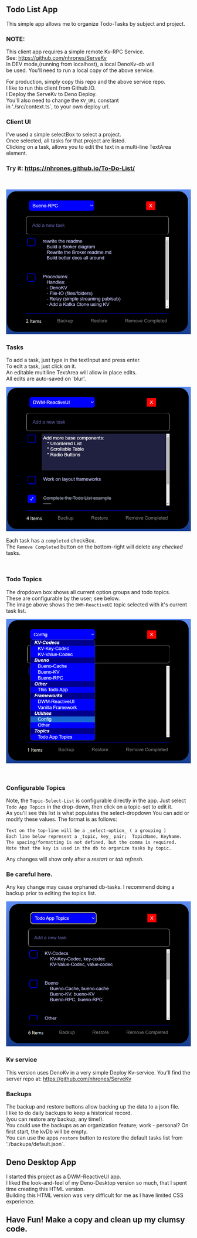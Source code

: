 ## Todo List App

This simple app allows me to organize Todo-Tasks by subject and project.  

### NOTE: 
This client app requires a simple remote Kv-RPC Service.    
See: https://github.com/nhrones/ServeKv    
In DEV mode,(running from localhost), a local DenoKv-db will       
be used. You'll need to run a local copy of the above service.    

For production, simply copy this repo and the above service repo.    
I like to run this client from Github.IO.    
I Deploy the ServeKv to Deno Deploy.     
You'll also need to change the `KV_URL` constant     
in './src/context.ts`, to your own deploy url.

### Client UI
I've used a simple selectBox to select a project.    
Once selected, all tasks for that project are listed.    
Clicking on a task, allows you to edit the text in a multi-line TextArea element.    

### Try it:  https://nhrones.github.io/To-Do-List/

<br/>

![Alt text](./media/base.png)

### Tasks
To add a task, just type in the textInput and press enter.    
To edit a task, just click on it.     
An editable multiline TextArea will allow in place edits.    
All edits are auto-saved on 'blur'.

![Alt text](./media/edit.png)

Each task has a `completed` checkBox.    
The `Remove Completed` button on the bottom-right will delete any _checked_ tasks.    

<br/>

### Todo Topics
The dropdown box shows all current option groups and todo topics.    
These are configurable by the user; see below.    
The image above shows the `DWM-ReactiveUI` topic selected with it's current task list.    

![Alt text](./media/select.png)

<br/>

### Configurable Topics
Note, the `Topic-Select-List` is configurable directly in the app. Just select `Todo App Topics` in the drop-down, then click on a topic-set to edit it.  
As you'll see this list is what populates the select-dropdown
You can add or modify these values.  The format is as follows:
```
Text on the top-line will be a _select-option_ ( a grouping )  
Each line below represent a _topic, key_ pair;  TopicName, KeyName.
The spacing/formatting is not defined, but the comma is required.
Note that the key is used in the db to organize tasks by topic.
``` 
Any changes will show only after a _restart_ or _tab refresh_. 
### Be careful here. 
Any key change may cause orphaned db-tasks. I recommend doing a backup prior to editing the topics list.

![Alt text](./media/topics.png)

### Kv service
This version uses DenoKv in a very simple Deploy Kv-service.
You'll find the server repo at: https://github.com/nhrones/ServeKv

### Backups
The backup and restore buttons allow backing up the data to a json file.    
I like to do daily backups to keep a historical record.    
(you can restore any backup, any time!).    
You could use the backups as an organization feature; work - personal? 
On first start, the kvDb will be empty.    
You can use the apps `restore` button to restore the default tasks 
list from './backups/default.json`.


## Deno Desktop App
I started this project as a DWM-ReactiveUI app.     
I liked the look-and-feel of my Deno-Desktop version so much, that I spent time creating this HTML version.   
Building this HTML version was very difficult for me as I have limited CSS experience.    

## Have Fun! Make a copy and clean up my clumsy code.